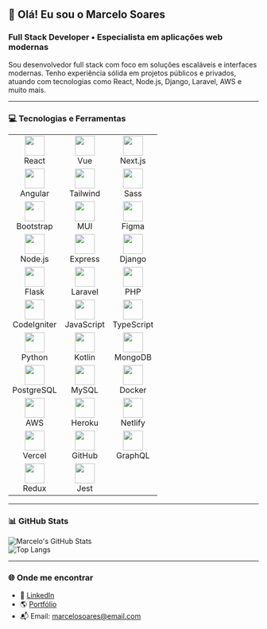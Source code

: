 ## 👋 Olá! Eu sou o Marcelo Soares

### Full Stack Developer • Especialista em aplicações web modernas

Sou desenvolvedor full stack com foco em soluções escaláveis e interfaces modernas. Tenho experiência sólida em projetos públicos e privados, atuando com tecnologias como React, Node.js, Django, Laravel, AWS e muito mais.

---

### 💻 Tecnologias e Ferramentas

<table>
  <tr>
    <td align="center"><img src="https://cdn.jsdelivr.net/gh/devicons/devicon/icons/react/react-original.svg" width="40" /><br>React</td>
    <td align="center"><img src="https://cdn.jsdelivr.net/gh/devicons/devicon/icons/vuejs/vuejs-original.svg" width="40" /><br>Vue</td>
    <td align="center"><img src="https://cdn.jsdelivr.net/gh/devicons/devicon/icons/nextjs/nextjs-original.svg" width="40" /><br>Next.js</td>
  </tr>
  <tr>
    <td align="center"><img src="https://cdn.jsdelivr.net/gh/devicons/devicon/icons/angularjs/angularjs-original.svg" width="40" /><br>Angular</td>
    <td align="center"><img src="https://cdn.jsdelivr.net/gh/devicons/devicon/icons/tailwindcss/tailwindcss-original.svg" width="40" /><br>Tailwind</td>
    <td align="center"><img src="https://cdn.jsdelivr.net/gh/devicons/devicon/icons/sass/sass-original.svg" width="40" /><br>Sass</td>
  </tr>
  <tr>
    <td align="center"><img src="https://cdn.jsdelivr.net/gh/devicons/devicon/icons/bootstrap/bootstrap-original.svg" width="40" /><br>Bootstrap</td>
    <td align="center"><img src="https://cdn.jsdelivr.net/gh/devicons/devicon/icons/materialui/materialui-original.svg" width="40" /><br>MUI</td>
    <td align="center"><img src="https://cdn.jsdelivr.net/gh/devicons/devicon/icons/figma/figma-original.svg" width="40" /><br>Figma</td>
  </tr>
  <tr>
    <td align="center"><img src="https://cdn.jsdelivr.net/gh/devicons/devicon/icons/nodejs/nodejs-original-wordmark.svg" width="40" /><br>Node.js</td>
    <td align="center"><img src="https://cdn.jsdelivr.net/gh/devicons/devicon/icons/express/express-original.svg" width="40" /><br>Express</td>
    <td align="center"><img src="https://cdn.jsdelivr.net/gh/devicons/devicon/icons/django/django-plain-wordmark.svg" width="40" /><br>Django</td>
  </tr>
  <tr>
    <td align="center"><img src="https://cdn.jsdelivr.net/gh/devicons/devicon/icons/flask/flask-original.svg" width="40" /><br>Flask</td>
    <td align="center"><img src="https://cdn.jsdelivr.net/gh/devicons/devicon/icons/laravel/laravel-original.svg" width="40" /><br>Laravel</td>
    <td align="center"><img src="https://cdn.jsdelivr.net/gh/devicons/devicon/icons/php/php-original.svg" width="40" /><br>PHP</td>
  </tr>
  <tr>
    <td align="center"><img src="https://cdn.jsdelivr.net/gh/devicons/devicon/icons/codeigniter/codeigniter-plain.svg" width="40" /><br>CodeIgniter</td>
    <td align="center"><img src="https://cdn.jsdelivr.net/gh/devicons/devicon/icons/javascript/javascript-plain.svg" width="40" /><br>JavaScript</td>
    <td align="center"><img src="https://cdn.jsdelivr.net/gh/devicons/devicon/icons/typescript/typescript-original.svg" width="40" /><br>TypeScript</td>
  </tr>
  <tr>
    <td align="center"><img src="https://cdn.jsdelivr.net/gh/devicons/devicon/icons/python/python-original.svg" width="40" /><br>Python</td>
    <td align="center"><img src="https://cdn.jsdelivr.net/gh/devicons/devicon/icons/kotlin/kotlin-original.svg" width="40" /><br>Kotlin</td>
    <td align="center"><img src="https://cdn.jsdelivr.net/gh/devicons/devicon/icons/mongodb/mongodb-original.svg" width="40" /><br>MongoDB</td>
  </tr>
  <tr>
    <td align="center"><img src="https://cdn.jsdelivr.net/gh/devicons/devicon/icons/postgresql/postgresql-original.svg" width="40" /><br>PostgreSQL</td>
    <td align="center"><img src="https://cdn.jsdelivr.net/gh/devicons/devicon/icons/mysql/mysql-original-wordmark.svg" width="40" /><br>MySQL</td>
    <td align="center"><img src="https://cdn.jsdelivr.net/gh/devicons/devicon/icons/docker/docker-original.svg" width="40" /><br>Docker</td>
  </tr>
  <tr>
    <td align="center"><img src="https://cdn.jsdelivr.net/gh/devicons/devicon/icons/amazonwebservices/amazonwebservices-plain-wordmark.svg" width="40" /><br>AWS</td>
    <td align="center"><img src="https://cdn.jsdelivr.net/gh/devicons/devicon/icons/heroku/heroku-plain.svg" width="40" /><br>Heroku</td>
    <td align="center"><img src="https://cdn.jsdelivr.net/gh/devicons/devicon/icons/netlify/netlify-original.svg" width="40" /><br>Netlify</td>
  </tr>
  <tr>
    <td align="center"><img src="https://cdn.jsdelivr.net/gh/devicons/devicon/icons/vercel/vercel-line.svg" width="40" /><br>Vercel</td>
    <td align="center"><img src="https://cdn.jsdelivr.net/gh/devicons/devicon/icons/github/github-original.svg" width="40" /><br>GitHub</td>
    <td align="center"><img src="https://cdn.jsdelivr.net/gh/devicons/devicon/icons/graphql/graphql-plain-wordmark.svg" width="40" /><br>GraphQL</td>
  </tr>
  <tr>
    <td align="center"><img src="https://cdn.jsdelivr.net/gh/devicons/devicon/icons/redux/redux-original.svg" width="40" /><br>Redux</td>
    <td align="center"><img src="https://cdn.jsdelivr.net/gh/devicons/devicon/icons/jest/jest-plain.svg" width="40" /><br>Jest</td>
    <td></td>
  </tr>
</table>

---

### 📊 GitHub Stats

![Marcelo's GitHub Stats](https://github-readme-stats.vercel.app/api?username=marcelosoares-dev&show_icons=true&theme=radical)  
![Top Langs](https://github-readme-stats.vercel.app/api/top-langs/?username=marcelosoares-dev&layout=compact&theme=radical)

---

### 🌐 Onde me encontrar

- 💼 [LinkedIn](https://www.linkedin.com/in/marcelo-soares-dev/)
- 🌎 [Portfólio](https://marcelo-soares.dev)
- 📬 Email: marcelosoares@email.com
